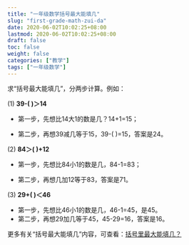```yaml
---
title: "一年级数学括号最大能填几"
slug: "first-grade-math-zui-da"
date: 2020-06-02T10:02:25+08:00
lastmod: 2020-06-02T10:02:25+08:00
draft: false
toc: false
weight: false
categories: ["教学"]
tags: ["一年级数学"]
---
```


求“括号最大能填几”，分两步计算。例如：

(1)  **39-(   )＞14**

+ 第一步，先想比14大1的数是几？14+1=15；

+ 第二步，再想39减几等于15，39-(   )=15，答案是24。

(2)  **84＞(   )+12**

+ 第一步，先想比84小1的数是几，84-1=83；

+ 第二步，再想几加12等于83，答案是71。

(3)  **29+(  )＜46**

+ 第一步，先想比46小1的数是几，46-1=45，是45。 
+ 第二步，再想29加几等于45，45-29=16，答案是16。

更多有关“括号最大能填几”内容，可查看：[括号里最大能填几？](https://www.sohu.com/a/358938277_100195078)



 